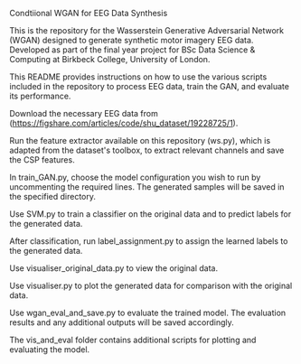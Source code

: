 
Condtiional WGAN for EEG Data Synthesis

This is the repository for the Wasserstein Generative Adversarial Network (WGAN) designed to generate synthetic motor imagery EEG data. Developed as part of the final year project for BSc Data Science & Computing at Birkbeck College, University of London.

This README provides instructions on how to use the various scripts included in the repository to process EEG data, train the GAN, and evaluate its performance.

Download the necessary EEG data from (https://figshare.com/articles/code/shu_dataset/19228725/1).

Run the feature extractor available on this repository (ws.py), which is adapted from the dataset's toolbox, to extract relevant channels and save the CSP features.

In train_GAN.py, choose the model configuration you wish to run by uncommenting the required lines. The generated samples will be saved in the specified directory.

Use SVM.py to train a classifier on the original data and to predict labels for the generated data.

After classification, run label_assignment.py to assign the learned labels to the generated data.

Use visualiser_original_data.py to view the original data.

Use visualiser.py to plot the generated data for comparison with the original data.

Use wgan_eval_and_save.py to evaluate the trained model. The evaluation results and any additional outputs will be saved accordingly.

The vis_and_eval folder contains additional scripts for plotting and evaluating the model.
